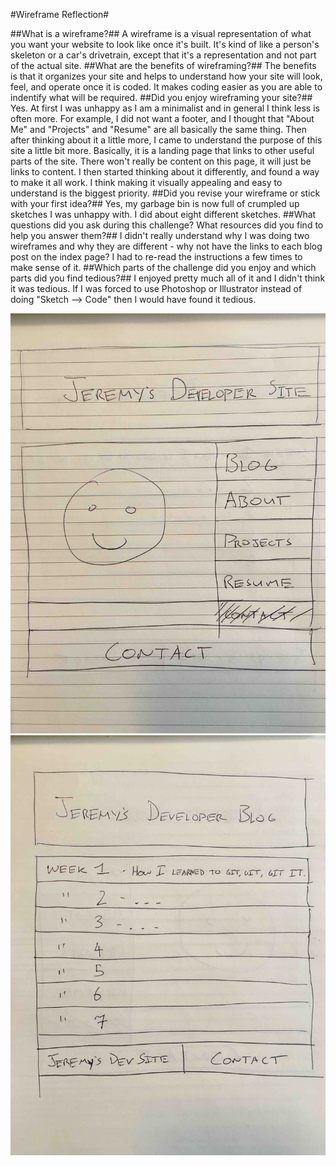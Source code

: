 #Wireframe Reflection#

##What is a wireframe?##
A wireframe is a visual representation of what you want your website to look like once it's built. It's kind of like a person's skeleton or a car's drivetrain, except that it's a representation and not part of the actual site.
##What are the benefits of wireframing?##
The benefits is that it organizes your site and helps to understand how your site will look, feel, and operate once it is coded. It makes coding easier as you are able to indentify what will be required.
##Did you enjoy wireframing your site?##
Yes. At first I was unhappy as I am a minimalist and in general I think less is often more. For example, I did not want a footer, and I thought that "About Me" and "Projects" and "Resume" are all basically the same thing. Then after thinking about it a little more, I came to understand the purpose of this site a little bit more. Basically, it is a landing page that links to other useful parts of the site. There won't really be content on this page, it will just be links to content. I then started thinking about it differently, and found a way to make it all work. I think making it visually appealing and easy to understand is the biggest priority.
##Did you revise your wireframe or stick with your first idea?##
Yes, my garbage bin is now full of crumpled up sketches I was unhappy with. I did about eight different sketches.
##What questions did you ask during this challenge? What resources did you find to help you answer them?##
I didn't really understand why I was doing two wireframes and why they are different - why not have the links to each blog post on the index page? I had to re-read the instructions a few times to make sense of it.
##Which parts of the challenge did you enjoy and which parts did you find tedious?##
I enjoyed pretty much all of it and I didn't think it was tedious. If I was forced to use Photoshop or Illustrator instead of doing "Sketch --> Code" then I would have found it tedious.

![Alt text](imgs/index-wireframe.jpg)
![Alt text](imgs/wireframe-blog-index.jpg)
